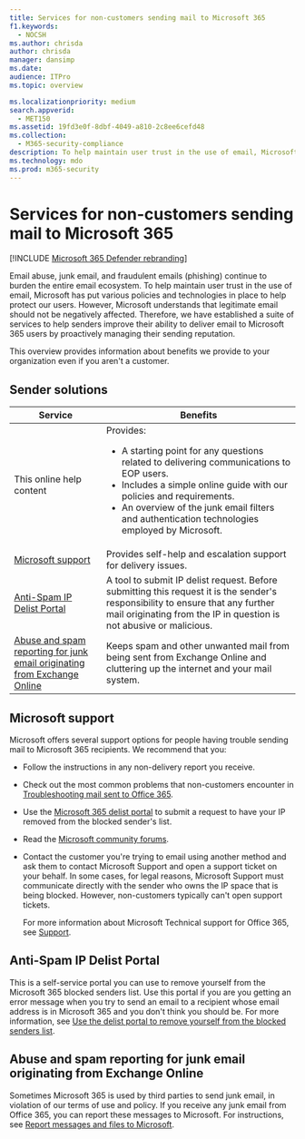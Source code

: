```yaml
---
title: Services for non-customers sending mail to Microsoft 365
f1.keywords:
  - NOCSH
ms.author: chrisda
author: chrisda
manager: dansimp
ms.date:
audience: ITPro
ms.topic: overview

ms.localizationpriority: medium
search.appverid:
  - MET150
ms.assetid: 19fd3e0f-8dbf-4049-a810-2c8ee6cefd48
ms.collection:
  - M365-security-compliance
description: To help maintain user trust in the use of email, Microsoft has put in place various policies and technologies to help protect our users.
ms.technology: mdo
ms.prod: m365-security
---
```


# Services for non-customers sending mail to Microsoft 365

[!INCLUDE [Microsoft 365 Defender rebranding](../includes/microsoft-defender-for-office.md)]

Email abuse, junk email, and fraudulent emails (phishing) continue to burden the entire email ecosystem. To help maintain user trust in the use of email, Microsoft has put various policies and technologies in place to help protect our users. However, Microsoft understands that legitimate email should not be negatively affected. Therefore, we have established a suite of services to help senders improve their ability to deliver email to Microsoft 365 users by proactively managing their sending reputation.

This overview provides information about benefits we provide to your organization even if you aren't a customer.

## Sender solutions

|Service|Benefits|
|---|---|
|This online help content|Provides: <ul><li>A starting point for any questions related to delivering communications to EOP users.</li><li>Includes a simple online guide with our policies and requirements.</li><li>An overview of the junk email filters and authentication technologies employed by Microsoft.</li><ul>|
|[Microsoft support](#microsoft-support)|Provides self-help and escalation support for delivery issues.|
|[Anti-Spam IP Delist Portal](#anti-spam-ip-delist-portal)|A tool to submit IP delist request. Before submitting this request it is the sender's responsibility to ensure that any further mail originating from the IP in question is not abusive or malicious.|
|[Abuse and spam reporting for junk email originating from Exchange Online](#abuse-and-spam-reporting-for-junk-email-originating-from-exchange-online)|Keeps spam and other unwanted mail from being sent from Exchange Online and cluttering up the internet and your mail system.|

## Microsoft support

Microsoft offers several support options for people having trouble sending mail to Microsoft 365 recipients. We recommend that you:

- Follow the instructions in any non-delivery report you receive.

- Check out the most common problems that non-customers encounter in [Troubleshooting mail sent to Office 365](troubleshooting-mail-sent-to-office-365.md).

- Use the [Microsoft 365 delist portal](https://sender.office.com) to submit a request to have your IP removed from the blocked sender's list.

- Read the [Microsoft community forums](https://community.office365.com/f/).

- Contact the customer you're trying to email using another method and ask them to contact Microsoft Support and open a support ticket on your behalf. In some cases, for legal reasons, Microsoft Support must communicate directly with the sender who owns the IP space that is being blocked. However, non-customers typically can't open support tickets.

  For more information about Microsoft Technical support for Office 365, see [Support](/office365/servicedescriptions/office-365-platform-service-description/support).

## Anti-Spam IP Delist Portal

This is a self-service portal you can use to remove yourself from the Microsoft 365 blocked senders list. Use this portal if you are you getting an error message when you try to send an email to a recipient whose email address is in Microsoft 365 and you don't think you should be. For more information, see [Use the delist portal to remove yourself from the blocked senders list](use-the-delist-portal-to-remove-yourself-from-the-office-365-blocked-senders-lis.md).

## Abuse and spam reporting for junk email originating from Exchange Online

Sometimes Microsoft 365 is used by third parties to send junk email, in violation of our terms of use and policy. If you receive any junk email from Office 365, you can report these messages to Microsoft. For instructions, see [Report messages and files to Microsoft](report-junk-email-messages-to-microsoft.md).
